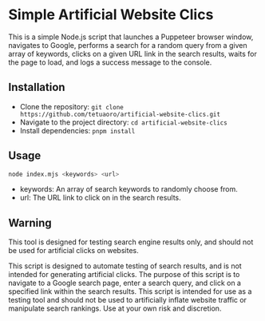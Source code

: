 # Simple Artificial Website Clics

This is a simple Node.js script that launches a Puppeteer browser window, navigates to Google, performs a search for a random query from a given array of keywords, clicks on a given URL link in the search results, waits for the page to load, and logs a success message to the console.

## Installation

- Clone the repository: `git clone https://github.com/tetuaoro/artificial-website-clics.git`
- Navigate to the project directory: `cd artificial-website-clics`
- Install dependencies: `pnpm install`

## Usage

```bash
node index.mjs <keywords> <url>
```

- keywords: An array of search keywords to randomly choose from.
- url: The URL link to click on in the search results.

## Warning

This tool is designed for testing search engine results only, and should not be used for artificial clicks on websites.

This script is designed to automate testing of search results, and is not intended for generating artificial clicks. The purpose of this script is to navigate to a Google search page, enter a search query, and click on a specified link within the search results. This script is intended for use as a testing tool and should not be used to artificially inflate website traffic or manipulate search rankings. Use at your own risk and discretion.

